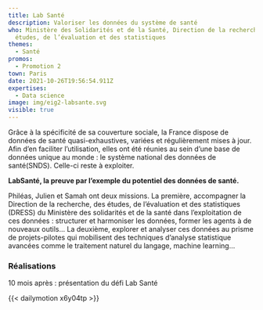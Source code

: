 ```yaml
---
title: Lab Santé
description: Valoriser les données du système de santé
who: Ministère des Solidarités et de la Santé, Direction de la recherche, des
  études, de l’évaluation et des statistiques
themes:
  - Santé
promos:
  - Promotion 2
town: Paris
date: 2021-10-26T19:56:54.911Z
expertises:
  - Data science
image: img/eig2-labsante.svg
visible: true
---
```

Grâce à la spécificité de sa couverture sociale, la France dispose de données de santé quasi-exhaustives, variées et régulièrement mises à jour. Afin d’en faciliter l’utilisation, elles ont été réunies au sein d’une base de données unique au monde : le système national des données de santé(SNDS). Celle-ci reste à exploiter.

**LabSanté, la preuve par l’exemple du potentiel des données de santé.**

Philéas, Julien et Samah ont deux missions. La première, accompagner la Direction de la recherche, des études, de l’évaluation et des statistiques (DRESS) du Ministère des solidarités et de la santé dans l’exploitation de ces données : structurer et harmoniser les données, former les agents à de nouveaux outils… La deuxième, explorer et analyser ces données au prisme de projets-pilotes qui mobilisent des techniques d’analyse statistique avancées comme le traitement naturel du langage, machine learning…

### Réalisations

10 mois après : présentation du défi Lab Santé

{{< dailymotion x6y04tp >}}